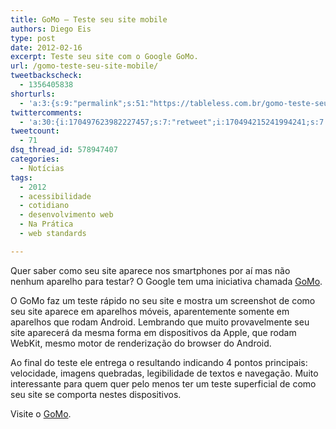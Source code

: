 ```yaml
---
title: GoMo – Teste seu site mobile
authors: Diego Eis
type: post
date: 2012-02-16
excerpt: Teste seu site com o Google GoMo.
url: /gomo-teste-seu-site-mobile/
tweetbackscheck:
  - 1356405838
shorturls:
  - 'a:3:{s:9:"permalink";s:51:"https://tableless.com.br/gomo-teste-seu-site-mobile/";s:7:"tinyurl";s:26:"https://tinyurl.com/7vv8zm7";s:4:"isgd";s:19:"https://is.gd/fxWlLU";}'
twittercomments:
  - 'a:30:{i:170497623982227457;s:7:"retweet";i:170494215241994241;s:7:"retweet";i:170494162142113793;s:7:"retweet";i:170493850882805760;s:7:"retweet";i:170478503815421952;s:7:"retweet";i:170476612662468610;s:7:"retweet";i:170476130510438400;s:7:"retweet";i:170475960632737792;s:7:"retweet";i:170475670147825665;s:7:"retweet";i:170475638250160128;s:7:"retweet";i:170475621053497346;s:7:"retweet";i:170475573519466498;s:7:"retweet";i:170466699974426624;s:7:"retweet";i:175377838856347648;s:7:"retweet";i:192618449766318080;s:7:"retweet";i:192603443075104768;s:7:"retweet";i:192602175761940480;s:7:"retweet";i:192601604158005249;s:7:"retweet";i:192601597765894144;s:7:"retweet";i:202767343057764352;s:7:"retweet";i:202752130237464577;s:7:"retweet";i:202749147391082496;s:7:"retweet";i:202749000674328578;s:7:"retweet";i:207131395678666752;s:7:"retweet";i:207103743022481408;s:7:"retweet";i:207100653594619904;s:7:"retweet";i:207098114056790016;s:7:"retweet";i:207097062167285760;s:7:"retweet";i:235011767623876609;s:7:"retweet";i:235011513600049154;s:7:"retweet";}'
tweetcount:
  - 71
dsq_thread_id: 578947407
categories:
  - Notícias
tags:
  - 2012
  - acessibilidade
  - cotidiano
  - desenvolvimento web
  - Na Prática
  - web standards

---
```

Quer saber como seu site aparece nos smartphones por aí mas não nenhum aparelho para testar? O Google tem uma iniciativa chamada [GoMo][1].

O GoMo faz um teste rápido no seu site e mostra um screenshot de como seu site aparece em aparelhos móveis, aparentemente somente em aparelhos que rodam Android. Lembrando que muito provavelmente seu site aparecerá da mesma forma em dispositivos da Apple, que rodam WebKit, mesmo motor de renderização do browser do Android.

Ao final do teste ele entrega o resultando indicando 4 pontos principais: velocidade, imagens quebradas, legibilidade de textos e navegação. Muito interessante para quem quer pelo menos ter um teste superficial de como seu site se comporta nestes dispositivos.

Visite o [GoMo][1].

 [1]: https://bit.ly/Aj7XXh